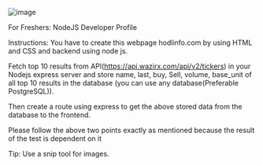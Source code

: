 ![image](https://github.com/user-attachments/assets/9dcbc982-be03-4506-9d45-633938ecb19e)

For Freshers: NodeJS Developer Profile

Instructions:
You have to create this webpage hodlinfo.com by using HTML and CSS and backend using node js.


Fetch top 10 results from API(https://api.wazirx.com/api/v2/tickers) in your Nodejs express server and store name, last, buy, Sell, volume, base_unit of all top 10 results
in the database (you can use any database(Preferable PostgreSQL)).

Then create a route using express to get the above stored data from the database to the frontend.

Please follow the above two points exactly as mentioned because the result of the test is dependent on it

Tip: Use a snip tool for images.

